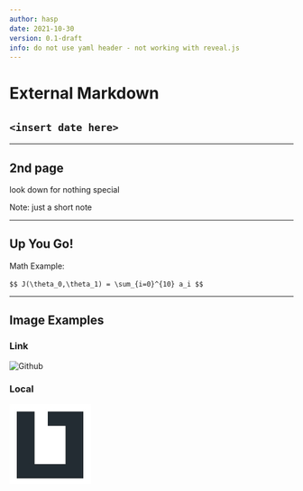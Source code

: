```yaml
---
author: hasp
date: 2021-10-30
version: 0.1-draft
info: do not use yaml header - not working with reveal.js
---
```


# External Markdown

## `<insert date here>`

-----

## 2nd page

look down for nothing special

Note: just a short note

---

## Up You Go!

Math Example:

`$$ J(\theta_0,\theta_1) = \sum_{i=0}^{10} a_i $$`

-----

## Image Examples

### Link

![Github](https://pngimg.com/uploads/github/small/github_PNG67.png)

### Local

![LiTec-Logo](./_img/LiTec-Logo.jpg)
